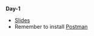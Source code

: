 **Day-1**

- [Slides](https://efif.sharepoint.com/sites/cph/Lyngby/_layouts/15/guestaccess.aspx?docid=09165e71a37da4bc485ee39f9189a2b54&authkey=AaB-QkpoNyT1AVMlqMsheSk)
- Remember to install [Postman](https://www.getpostman.com/) 
